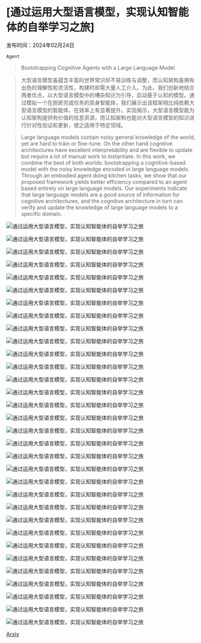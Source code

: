# [通过运用大型语言模型，实现认知智能体的自举学习之旅]

发布时间：2024年02月24日

`Agent`

> Bootstrapping Cognitive Agents with a Large Language Model

> 大型语言模型虽蕴含丰富的世界常识却不易训练与调整，而认知架构虽拥有出色的理解性和灵活性，构建时却需大量人工介入。为此，我们创新地结合两者优点，以大型语言模型中的嘈杂知识为引导，启动基于认知的模型。通过模拟一个在厨房完成任务的具身智能体，我们展示出该框架相比纯依赖大型语言模型的智能体，在效率上有显著提升。实验揭示，大型语言模型能为认知架构提供有价值的信息资源，而认知架构也能对大型语言模型的知识进行针对性验证和更新，使之适用于特定领域。

> Large language models contain noisy general knowledge of the world, yet are hard to train or fine-tune. On the other hand cognitive architectures have excellent interpretability and are flexible to update but require a lot of manual work to instantiate. In this work, we combine the best of both worlds: bootstrapping a cognitive-based model with the noisy knowledge encoded in large language models. Through an embodied agent doing kitchen tasks, we show that our proposed framework yields better efficiency compared to an agent based entirely on large language models. Our experiments indicate that large language models are a good source of information for cognitive architectures, and the cognitive architecture in turn can verify and update the knowledge of large language models to a specific domain.

![通过运用大型语言模型，实现认知智能体的自举学习之旅](../../../paper_images/2403.00810/tomato_slices.jpeg)

![通过运用大型语言模型，实现认知智能体的自举学习之旅](../../../paper_images/2403.00810/empty_gripper3.jpeg)

![通过运用大型语言模型，实现认知智能体的自举学习之旅](../../../paper_images/2403.00810/empty_table.jpeg)

![通过运用大型语言模型，实现认知智能体的自举学习之旅](../../../paper_images/2403.00810/find_tomato.jpeg)

![通过运用大型语言模型，实现认知智能体的自举学习之旅](../../../paper_images/2403.00810/tomato.jpeg)

![通过运用大型语言模型，实现认知智能体的自举学习之旅](../../../paper_images/2403.00810/fridge.jpeg)

![通过运用大型语言模型，实现认知智能体的自举学习之旅](../../../paper_images/2403.00810/empty_gripper3.jpeg)

![通过运用大型语言模型，实现认知智能体的自举学习之旅](../../../paper_images/2403.00810/empty_table.jpeg)

![通过运用大型语言模型，实现认知智能体的自举学习之旅](../../../paper_images/2403.00810/kitchen.png)

![通过运用大型语言模型，实现认知智能体的自举学习之旅](../../../paper_images/2403.00810/robot.png)

![通过运用大型语言模型，实现认知智能体的自举学习之旅](../../../paper_images/2403.00810/openai.png)

![通过运用大型语言模型，实现认知智能体的自举学习之旅](../../../paper_images/2403.00810/train.jpg)

![通过运用大型语言模型，实现认知智能体的自举学习之旅](../../../paper_images/2403.00810/test.jpg)

![通过运用大型语言模型，实现认知智能体的自举学习之旅](../../../paper_images/2403.00810/ego.jpg)

![通过运用大型语言模型，实现认知智能体的自举学习之旅](../../../paper_images/2403.00810/objects.jpg)

![通过运用大型语言模型，实现认知智能体的自举学习之旅](../../../paper_images/2403.00810/agent_slice.jpg)

![通过运用大型语言模型，实现认知智能体的自举学习之旅](../../../paper_images/2403.00810/agent_clear.jpg)

![通过运用大型语言模型，实现认知智能体的自举学习之旅](../../../paper_images/2403.00810/action_slice.jpg)

![通过运用大型语言模型，实现认知智能体的自举学习之旅](../../../paper_images/2403.00810/action_clear.jpg)

![通过运用大型语言模型，实现认知智能体的自举学习之旅](../../../paper_images/2403.00810/tokens.jpg)

![通过运用大型语言模型，实现认知智能体的自举学习之旅](../../../paper_images/2403.00810/00000.jpg)

![通过运用大型语言模型，实现认知智能体的自举学习之旅](../../../paper_images/2403.00810/00001.jpg)

![通过运用大型语言模型，实现认知智能体的自举学习之旅](../../../paper_images/2403.00810/00002.jpg)

![通过运用大型语言模型，实现认知智能体的自举学习之旅](../../../paper_images/2403.00810/00003.jpg)

![通过运用大型语言模型，实现认知智能体的自举学习之旅](../../../paper_images/2403.00810/00004.jpg)

![通过运用大型语言模型，实现认知智能体的自举学习之旅](../../../paper_images/2403.00810/00005.jpg)

![通过运用大型语言模型，实现认知智能体的自举学习之旅](../../../paper_images/2403.00810/00006.jpg)

![通过运用大型语言模型，实现认知智能体的自举学习之旅](../../../paper_images/2403.00810/00007.jpg)

![通过运用大型语言模型，实现认知智能体的自举学习之旅](../../../paper_images/2403.00810/00008.jpg)

![通过运用大型语言模型，实现认知智能体的自举学习之旅](../../../paper_images/2403.00810/00009.jpg)

![通过运用大型语言模型，实现认知智能体的自举学习之旅](../../../paper_images/2403.00810/00010.jpg)

![通过运用大型语言模型，实现认知智能体的自举学习之旅](../../../paper_images/2403.00810/00011.jpg)

[Arxiv](https://arxiv.org/abs/2403.00810)